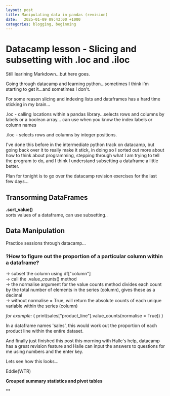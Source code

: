 ```yaml
---
layout: post
title: Manipulating data in pandas (revision)
date:   2025-01-09 09:43:00 +1000
categories: blogging, beginning
---
```


# **Datacamp lesson - Slicing and subsetting with .loc and .iloc**

Still learining Markdown...but here goes. 

Going through datacamp and learning python...sometimes I think i'm starting to get it...and sometimes I don't.  

For some reason slicing and indexing lists and dataframes has a hard time sticking in my brain...

.loc - calling locations within a pandas library...selects rows and columns by labels or a boolean array...
	can use when you know the index labels or column names

.iloc - selects rows and columns by integer positions. 

I've done this before in the intermediate python track on datacamp, but going back over it to really make it stick, in doing so I sorted out more about how to think about programming, stepping through what I am trying to tell the program to do, and I think I understand subsetting a dataframe a little better. 

Plan for tonight is to go over the datacamp revision exercises for the last few days...
 
  
## Transorming DataFrames   

**.sort_value()**  
sorts values of a dataframe, can use subsetting..


## Data Manipulation

Practice sessions through datacamp...  

### **?How to figure out the proportion of a particular column within a dataframe?**  

-> subset the column using df["column"]  
-> call the .value_counts() method  
-> the normalise argument for the value counts method divides each count by the total number of elements in the series (column), gives these as a decimal  
-> without normalise = True, will return the absolute counts of each unique variable within the series (column)  

*for example:*
{
print(sales["product_line"].value_counts(normalise = True))
} 
  
In a dataframe names 'sales', this would work out the proportion of each product line within the entire dataset. 


And finally just finished this post this morning with Halle's help, datacamp has a great revision feature and Halle can input the answers to questions for me using numbers and the enter key. 


Lets see how this looks...

Eddie(WTR)  












**Grouped summary statistics and pivot tables**

**
